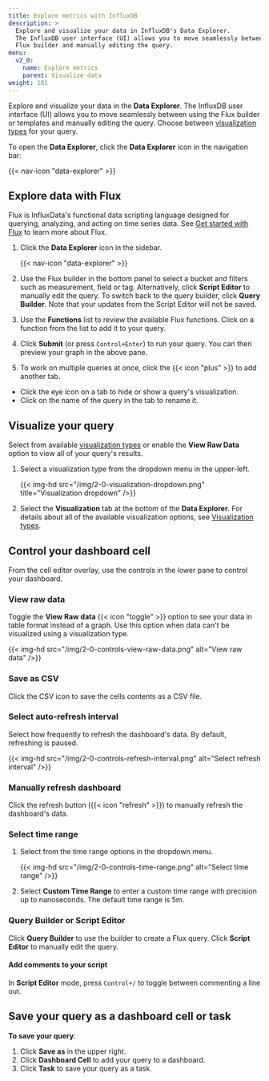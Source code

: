 ```yaml
---
title: Explore metrics with InfluxDB
description: >
  Explore and visualize your data in InfluxDB's Data Explorer.
  The InfluxDB user interface (UI) allows you to move seamlessly between using the
  Flux builder and manually editing the query.
menu:
  v2_0:
    name: Explore metrics
    parent: Visualize data
weight: 101
---
```


Explore and visualize your data in the **Data Explorer**.
The InfluxDB user interface (UI) allows you to move seamlessly between using the
Flux builder or templates and manually editing the query.
Choose between [visualization types](/v2.0/visualize-data/visualization-types/) for your query.

To open the **Data Explorer**, click the **Data Explorer** icon in the navigation bar:

{{< nav-icon "data-explorer" >}}

## Explore data with Flux

Flux is InfluxData's functional data scripting language designed for querying,
analyzing, and acting on time series data.
See [Get started with Flux](/v2.0/query-data/get-started) to learn more about Flux.

1. Click the **Data Explorer** icon in the sidebar.

    {{< nav-icon "data-explorer" >}}

2. Use the Flux builder in the bottom panel to select a bucket and filters such as measurement, field or tag.
   Alternatively, click **Script Editor** to manually edit the query.
   To switch back to the query builder, click **Query Builder**. Note that your updates from the Script Editor will not be saved.
3. Use the **Functions** list to review the available Flux functions.
   Click on a function from the list to add it to your query.
4. Click **Submit** (or press `Control+Enter`) to run your query. You can then preview your graph in the above pane.
5. To work on multiple queries at once, click the {{< icon "plus" >}} to add another tab.
  * Click the eye icon on a tab to hide or show a query's visualization.
  * Click on the name of the query in the tab to rename it.

## Visualize your query

Select from available [visualization types](/v2.0/visualize-data/visualization-types/) or enable the **View Raw Data** option to view all of your query's results.

1. Select a visualization type from the dropdown menu in the upper-left.

    {{< img-hd src="/img/2-0-visualization-dropdown.png" title="Visualization dropdown" />}}

2. Select the **Visualization** tab at the bottom of the **Data Explorer**.
   For details about all of the available visualization options, see
   [Visualization types](/v2.0/visualize-data/visualization-types/).

## Control your dashboard cell

From the cell editor overlay, use the controls in the lower pane to control your dashboard.

### View raw data

Toggle the **View Raw data** {{< icon "toggle" >}} option to see your data in table format instead of a graph. Use this option when data can't be visualized using a visualization type.

 {{< img-hd src="/img/2-0-controls-view-raw-data.png" alt="View raw data" />}}

### Save as CSV

Click the CSV icon to save the cells contents as a CSV file.

### Select auto-refresh interval

Select how frequently to refresh the dashboard's data. By default, refreshing is paused.

{{< img-hd src="/img/2-0-controls-refresh-interval.png" alt="Select refresh interval" />}}

### Manually refresh dashboard

Click the refresh button ({{< icon "refresh" >}}) to manually refresh the dashboard's data.

### Select time range

1. Select from the time range options in the dropdown menu.

    {{< img-hd src="/img/2-0-controls-time-range.png" alt="Select time range" />}}

2. Select **Custom Time Range** to enter a custom time range with precision up to nanoseconds.
The default time range is 5m.

### Query Builder or Script Editor

Click **Query Builder** to use the builder to create a Flux query. Click **Script Editor** to manually edit the query.

#### Add comments to your script

In **Script Editor** mode, press `Control+/` to toggle between commenting a line out.

## Save your query as a dashboard cell or task

**To save your query**:

1. Click **Save as** in the upper right.
2. Click **Dashboard Cell** to add your query to a dashboard.
3. Click **Task** to save your query as a task.
